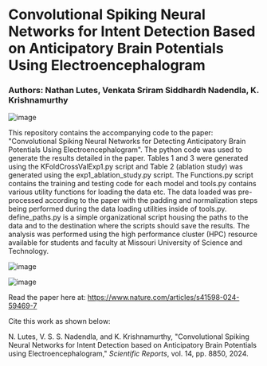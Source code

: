 # Convolutional Spiking Neural Networks for Intent Detection Based on Anticipatory Brain Potentials Using Electroencephalogram

### Authors: Nathan Lutes, Venkata Sriram Siddhardh Nadendla, K. Krishnamurthy

![image](https://github.com/sid-nadendla/BI-SpikeEEG/assets/59081541/0a9d6ff5-6cd2-4992-8b37-7d91d5b6ea45)

This repository contains the accompanying code to the paper: "Convolutional Spiking Neural Networks for Detecting Anticipatory Brain Potentials Using Electroencephalogram". The python code was used to generate the results detailed in the paper. Tables 1 and 3 were generated using the KFoldCrossValExp1.py script and Table 2 (ablation study) was generated using the exp1_ablation_study.py script. The Functions.py script contains the training and testing code for each model and tools.py contains various utility functions for loading the data etc. The data loaded was pre-processed according to the paper with the padding and normalization steps being performed during the data loading utilities inside of tools.py. define_paths.py is a simple organizational script housing the paths to the data and to the destination where the scripts should save the results. The analysis was performed using the high performance cluster (HPC) resource available for students and faculty at Missouri University of Science and Technology. 

![image](https://github.com/sid-nadendla/BI-SpikeEEG/assets/59081541/277b747d-d86c-47b0-b01d-ad7cf4e0ced9)

![image](https://github.com/sid-nadendla/BI-SpikeEEG/assets/59081541/57a60766-f999-4a90-a85b-631d1745ccea)


Read the paper here at: https://www.nature.com/articles/s41598-024-59469-7

Cite this work as shown below:

N. Lutes, V. S. S. Nadendla, and K. Krishnamurthy, "Convolutional Spiking Neural Networks for Intent Detection based on Anticipatory Brain Potentials using Electroencephalogram," _Scientific Reports_, vol. 14, pp. 8850, 2024.

